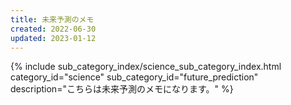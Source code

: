 ```yaml
---
title: 未来予測のメモ
created: 2022-06-30
updated: 2023-01-12
---
```

{% include sub_category_index/science_sub_category_index.html
    category_id="science"
    sub_category_id="future_prediction"
    description="こちらは未来予測のメモになります。" %}
